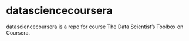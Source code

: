 # datasciencecoursera
datasciencecoursera is a repo for course The Data Scientist’s Toolbox on Coursera.
